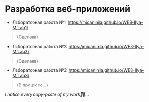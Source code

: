 # Разработка веб-приложений

* Лабораторная работа №1: https://micaninila.github.io/WEB-Ilya-M/Lab1/
>\(Сделана)
* Лабораторная работа №2: https://micaninila.github.io/WEB-Ilya-M/Lab2/
>\(Сделана)
* Лабораторная работа №3: https://micaninila.github.io/WEB-Ilya-M/Lab3/
>\(В процессе...)

*I notice every copy-paste of my work👀👀...*
